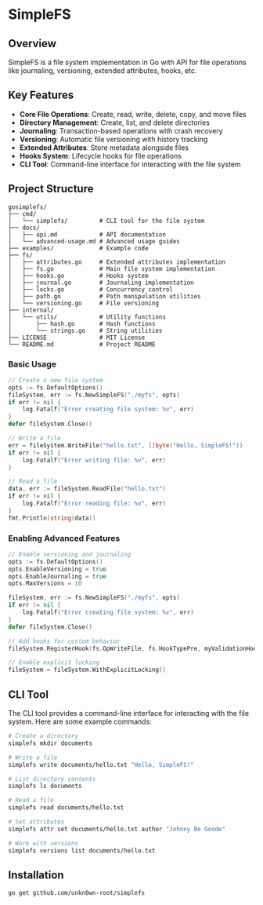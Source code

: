 # SimpleFS

## Overview

SimpleFS is a file system implementation in Go with API for file operations like journaling, versioning, extended attributes, hooks, etc.

## Key Features

- **Core File Operations**: Create, read, write, delete, copy, and move files
- **Directory Management**: Create, list, and delete directories
- **Journaling**: Transaction-based operations with crash recovery
- **Versioning**: Automatic file versioning with history tracking
- **Extended Attributes**: Store metadata alongside files
- **Hooks System**: Lifecycle hooks for file operations
- **CLI Tool**: Command-line interface for interacting with the file system

## Project Structure

```
gosimplefs/
├── cmd/
│   └── simplefs/         # CLI tool for the file system
├── docs/
│   ├── api.md            # API documentation
│   └── advanced-usage.md # Advanced usage guides
├── examples/             # Example code
├── fs/
│   ├── attributes.go     # Extended attributes implementation
│   ├── fs.go             # Main file system implementation
│   ├── hooks.go          # Hooks system
│   ├── journal.go        # Journaling implementation
│   ├── locks.go          # Concurrency control
│   ├── path.go           # Path manipulation utilities
│   └── versioning.go     # File versioning
├── internal/
│   └── utils/            # Utility functions
│       ├── hash.go       # Hash functions
│       └── strings.go    # String utilities
├── LICENSE               # MIT License
└── README.md             # Project README
```

### Basic Usage

```go
// Create a new file system
opts := fs.DefaultOptions()
fileSystem, err := fs.NewSimpleFS("./myfs", opts)
if err != nil {
    log.Fatalf("Error creating file system: %v", err)
}
defer fileSystem.Close()

// Write a file
err = fileSystem.WriteFile("hello.txt", []byte("Hello, SimpleFS!"))
if err != nil {
    log.Fatalf("Error writing file: %v", err)
}

// Read a file
data, err := fileSystem.ReadFile("hello.txt")
if err != nil {
    log.Fatalf("Error reading file: %v", err)
}
fmt.Println(string(data))
```

### Enabling Advanced Features

```go
// Enable versioning and journaling
opts := fs.DefaultOptions()
opts.EnableVersioning = true
opts.EnableJournaling = true
opts.MaxVersions = 10

fileSystem, err := fs.NewSimpleFS("./myfs", opts)
if err != nil {
    log.Fatalf("Error creating file system: %v", err)
}
defer fileSystem.Close()

// Add hooks for custom behavior
fileSystem.RegisterHook(fs.OpWriteFile, fs.HookTypePre, myValidationHook)

// Enable explicit locking
fileSystem = fileSystem.WithExplicitLocking()
```

## CLI Tool

The CLI tool provides a command-line interface for interacting with the file system. Here are some example commands:

```bash
# Create a directory
simplefs mkdir documents

# Write a file
simplefs write documents/hello.txt "Hello, SimpleFS!"

# List directory contents
simplefs ls documents

# Read a file
simplefs read documents/hello.txt

# Set attributes
simplefs attr set documents/hello.txt author "Johnny Be Goode"

# Work with versions
simplefs versions list documents/hello.txt
```

## Installation

```bash
go get github.com/unkn0wn-root/simplefs
```
